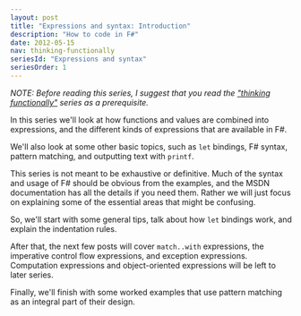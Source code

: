 ```yaml
---
layout: post
title: "Expressions and syntax: Introduction"
description: "How to code in F#"
date: 2012-05-15
nav: thinking-functionally
seriesId: "Expressions and syntax"
seriesOrder: 1
---
```


*NOTE: Before reading this series, I suggest that you read the ["thinking functionally"](/series/thinking-functionally.html) series as a prerequisite.*

In this series we'll look at how functions and values are combined into expressions, and the different kinds of expressions that are available in F#.

We'll also look at some other basic topics, such as `let` bindings, F# syntax, pattern matching, and outputting text with `printf`.

This series is not meant to be exhaustive or definitive. Much of the syntax and usage of F# should be obvious from the examples, and the MSDN documentation has all the details if you need them. Rather we will just focus on explaining some of the essential areas that might be confusing.

So, we'll start with some general tips, talk about how `let` bindings work, and explain the indentation rules.

After that, the next few posts will cover `match..with` expressions, the imperative control flow expressions, and exception expressions. Computation expressions and object-oriented expressions will be left to later series.

Finally, we'll finish with some worked examples that use pattern matching as an integral part of their design.




